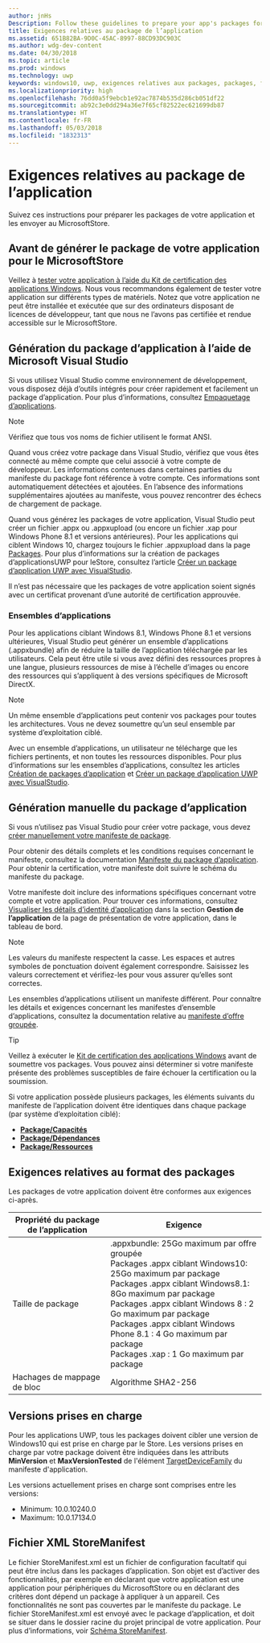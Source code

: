 ```yaml
---
author: jnHs
Description: Follow these guidelines to prepare your app's packages for submission to the Microsoft Store.
title: Exigences relatives au package de l’application
ms.assetid: 651B82BA-9D0C-45AC-8997-88CD93DC903C
ms.author: wdg-dev-content
ms.date: 04/30/2018
ms.topic: article
ms.prod: windows
ms.technology: uwp
keywords: windows10, uwp, exigences relatives aux packages, packages, format du package, version prise en charge, soumettre
ms.localizationpriority: high
ms.openlocfilehash: 76dd0a5f9ebcb1e92ac7874b535d286cb051df22
ms.sourcegitcommit: ab92c3e0dd294a36e7f65cf82522ec621699db87
ms.translationtype: HT
ms.contentlocale: fr-FR
ms.lasthandoff: 05/03/2018
ms.locfileid: "1832313"
---
```

# <a name="app-package-requirements"></a>Exigences relatives au package de l’application

Suivez ces instructions pour préparer les packages de votre application et les envoyer au MicrosoftStore.

## <a name="before-you-build-your-apps-package-for-the-microsoft-store"></a>Avant de générer le package de votre application pour le MicrosoftStore

Veillez à [tester votre application à l’aide du Kit de certification des applications Windows](../debug-test-perf/windows-app-certification-kit.md). Nous vous recommandons également de tester votre application sur différents types de matériels. Notez que votre application ne peut être installée et exécutée que sur des ordinateurs disposant de licences de développeur, tant que nous ne l’avons pas certifiée et rendue accessible sur le MicrosoftStore.

## <a name="building-the-app-package-using-microsoft-visual-studio"></a>Génération du package d’application à l’aide de Microsoft Visual Studio

Si vous utilisez Visual Studio comme environnement de développement, vous disposez déjà d’outils intégrés pour créer rapidement et facilement un package d’application. Pour plus d’informations, consultez [Empaquetage d’applications](../packaging/index.md).

> [!NOTE]
> Vérifiez que tous vos noms de fichier utilisent le format ANSI. 

Quand vous créez votre package dans Visual Studio, vérifiez que vous êtes connecté au même compte que celui associé à votre compte de développeur. Les informations contenues dans certaines parties du manifeste du package font référence à votre compte. Ces informations sont automatiquement détectées et ajoutées. En l’absence des informations supplémentaires ajoutées au manifeste, vous pouvez rencontrer des échecs de chargement de package. 

Quand vous générez les packages de votre application, Visual Studio peut créer un fichier .appx ou .appxupload (ou encore un fichier .xap pour Windows Phone 8.1 et versions antérieures). Pour les applications qui ciblent Windows 10, chargez toujours le fichier .appxupload dans la page [Packages](upload-app-packages.md). Pour plus d’informations sur la création de packages d’applicationsUWP pour leStore, consultez l’article [Créer un package d’application UWP avec VisualStudio](../packaging/packaging-uwp-apps.md).

Il n’est pas nécessaire que les packages de votre application soient signés avec un certificat provenant d’une autorité de certification approuvée.


### <a name="app-bundles"></a>Ensembles d’applications

Pour les applications ciblant Windows 8.1, Windows Phone 8.1 et versions ultérieures, Visual Studio peut générer un ensemble d’applications (.appxbundle) afin de réduire la taille de l’application téléchargée par les utilisateurs. Cela peut être utile si vous avez défini des ressources propres à une langue, plusieurs ressources de mise à l’échelle d’images ou encore des ressources qui s’appliquent à des versions spécifiques de Microsoft DirectX.

> [!NOTE]
> Un même ensemble d’applications peut contenir vos packages pour toutes les architectures. Vous ne devez soumettre qu’un seul ensemble par système d’exploitation ciblé.

Avec un ensemble d’applications, un utilisateur ne télécharge que les fichiers pertinents, et non toutes les ressources disponibles. Pour plus d’informations sur les ensembles d’applications, consultez les articles [Création de packages d’application](../packaging/index.md) et [Créer un package d’application UWP avec VisualStudio](../packaging/packaging-uwp-apps.md).


## <a name="building-the-app-package-manually"></a>Génération manuelle du package d’application

Si vous n’utilisez pas Visual Studio pour créer votre package, vous devez [créer manuellement votre manifeste de package](https://docs.microsoft.com/uwp/schemas/appxpackage/how-to-create-a-package-manifest-manually).

Pour obtenir des détails complets et les conditions requises concernant le manifeste, consultez la documentation [Manifeste du package d’application](https://docs.microsoft.com/uwp/schemas/appxpackage/appx-package-manifest). Pour obtenir la certification, votre manifeste doit suivre le schéma du manifeste du package.

Votre manifeste doit inclure des informations spécifiques concernant votre compte et votre application. Pour trouver ces informations, consultez [Visualiser les détails d’identité d’application](view-app-identity-details.md) dans la section **Gestion de l’application** de la page de présentation de votre application, dans le tableau de bord.

> [!NOTE]
> Les valeurs du manifeste respectent la casse. Les espaces et autres symboles de ponctuation doivent également correspondre. Saisissez les valeurs correctement et vérifiez-les pour vous assurer qu’elles sont correctes.


Les ensembles d’applications utilisent un manifeste différent. Pour connaître les détails et exigences concernant les manifestes d’ensemble d’applications, consultez la documentation relative au [manifeste d’offre groupée](https://docs.microsoft.com/uwp/schemas/bundlemanifestschema/bundle-manifest).

> [!TIP]
> Veillez à exécuter le [Kit de certification des applications Windows](../debug-test-perf/windows-app-certification-kit.md) avant de soumettre vos packages. Vous pouvez ainsi déterminer si votre manifeste présente des problèmes susceptibles de faire échouer la certification ou la soumission.

Si votre application possède plusieurs packages, les éléments suivants du manifeste de l’application doivent être identiques dans chaque package (par système d’exploitation ciblé):

-   [**Package/Capacités**](https://docs.microsoft.com/uwp/schemas/appxpackage/appxmanifestschema/element-capabilities)
-   [**Package/Dépendances**](https://docs.microsoft.com/uwp/schemas/appxpackage/appxmanifestschema/element-dependencies)
-   [**Package/Ressources**](https://docs.microsoft.com/uwp/schemas/appxpackage/appxmanifestschema/element-resources)


## <a name="package-format-requirements"></a>Exigences relatives au format des packages

Les packages de votre application doivent être conformes aux exigences ci-après.

| Propriété du package de l’application | Exigence                                                          |
|----------------------|----------------------------------------------------------------------|
| Taille de package         | .appxbundle: 25Go maximum par offre groupée <br>Packages .appx ciblant Windows10: 25Go maximum par package<br>Packages .appx ciblant Windows8.1: 8Go maximum par package <br> Packages .appx ciblant Windows 8 : 2 Go maximum par package <br> Packages .appx ciblant Windows Phone 8.1 : 4 Go maximum par package <br> Packages .xap : 1 Go maximum par package                                                                           |
| Hachages de mappage de bloc     | Algorithme SHA2-256                                                   |


## <a name="supported-versions"></a>Versions prises en charge

Pour les applications UWP, tous les packages doivent cibler une version de Windows10 qui est prise en charge par le Store. Les versions prises en charge par votre package doivent être indiquées dans les attributs **MinVersion** et **MaxVersionTested** de l'élément [TargetDeviceFamily](https://docs.microsoft.com/uwp/schemas/appxpackage/uapmanifestschema/element-targetdevicefamily) du manifeste d'application.

Les versions actuellement prises en charge sont comprises entre les versions: 
- Minimum: 10.0.10240.0
- Maximum: 10.0.17134.0


## <a name="storemanifest-xml-file"></a>Fichier XML StoreManifest

Le fichier StoreManifest.xml est un fichier de configuration facultatif qui peut être inclus dans les packages d’application. Son objet est d’activer des fonctionnalités, par exemple en déclarant que votre application est une application pour périphériques du MicrosoftStore ou en déclarant des critères dont dépend un package à appliquer à un appareil. Ces fonctionnalités ne sont pas couvertes par le manifeste du package. Le fichier StoreManifest.xml est envoyé avec le package d’application, et doit se situer dans le dossier racine du projet principal de votre application. Pour plus d’informations, voir [Schéma StoreManifest](https://docs.microsoft.com/uwp/schemas/storemanifest/store-manifest-schema-portal).

 

 




